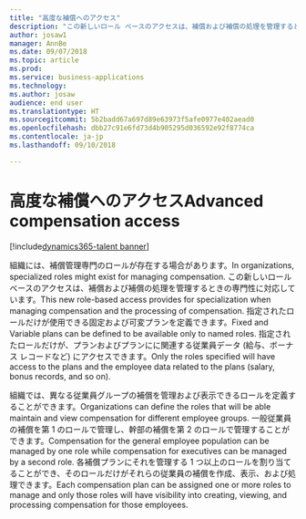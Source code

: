 ```yaml
---
title: "高度な補償へのアクセス"
description: "この新しいロール ベースのアクセスは、補償および補償の処理を管理するときの専門性に対応しています。"
author: josaw1
manager: AnnBe
ms.date: 09/07/2018
ms.topic: article
ms.prod: 
ms.service: business-applications
ms.technology: 
ms.author: josaw
audience: end user
ms.translationtype: HT
ms.sourcegitcommit: 5b2badd67a697d89e63973f5afe0977e402aead0
ms.openlocfilehash: dbb27c91e6fd73d4b905295d036592e92f8774ca
ms.contentlocale: ja-jp
ms.lasthandoff: 09/10/2018

---
```


# <a name="advanced-compensation-access"></a><span data-ttu-id="29404-103">高度な補償へのアクセス</span><span class="sxs-lookup"><span data-stu-id="29404-103">Advanced compensation access</span></span>

[!include[dynamics365-talent banner](../includes/dynamics365-talent.md)]

<span data-ttu-id="29404-104">組織には、補償管理専門のロールが存在する場合があります。</span><span class="sxs-lookup"><span data-stu-id="29404-104">In organizations, specialized roles might exist for managing compensation.</span></span> <span data-ttu-id="29404-105">この新しいロール ベースのアクセスは、補償および補償の処理を管理するときの専門性に対応しています。</span><span class="sxs-lookup"><span data-stu-id="29404-105">This new role-based access provides for specialization when managing compensation and the processing of compensation.</span></span> <span data-ttu-id="29404-106">指定されたロールだけが使用できる固定および可変プランを定義できます。</span><span class="sxs-lookup"><span data-stu-id="29404-106">Fixed and Variable plans can be defined to be available only to named roles.</span></span> <span data-ttu-id="29404-107">指定されたロールだけが、プランおよびプランにに関連する従業員データ (給与、ボーナス レコードなど) にアクセスできます。</span><span class="sxs-lookup"><span data-stu-id="29404-107">Only the roles specified will have access to the plans and the employee data related to the plans (salary, bonus records, and so on).</span></span>

<span data-ttu-id="29404-108">組織では、異なる従業員グループの補償を管理および表示できるロールを定義することができます。</span><span class="sxs-lookup"><span data-stu-id="29404-108">Organizations can define the roles that will be able maintain and view compensation for different employee groups.</span></span> <span data-ttu-id="29404-109">一般従業員の補償を第 1 のロールで管理し、幹部の補償を第 2 のロールで管理することができます。</span><span class="sxs-lookup"><span data-stu-id="29404-109">Compensation for the general employee population can be managed by one role while compensation for executives can be managed by a second role.</span></span> <span data-ttu-id="29404-110">各補償プランにそれを管理する 1 つ以上のロールを割り当てることができ、そのロールだけがそれらの従業員の補償を作成、表示、および処理できます。</span><span class="sxs-lookup"><span data-stu-id="29404-110">Each compensation plan can be assigned one or more roles to manage and only those roles will have visibility into creating, viewing, and processing compensation for those employees.</span></span>

<!--
## Status (Required)
### Development status 
General Availability
October 2018
-->

